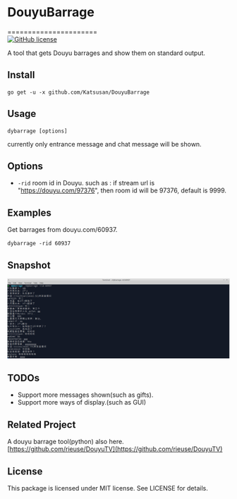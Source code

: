 # DouyuBarrage
======================   
[![GitHub license](https://img.shields.io/badge/license-MIT-blue.svg)](https://raw.githubusercontent.com/toomore/gogrs/master/LICENSE)

A tool that gets Douyu barrages and show them on standard output.

Install
--------------

    go get -u -x github.com/Katsusan/DouyuBarrage

Usage
---------------------

    dybarrage [options]

currently only entrance message and chat message will be shown.


Options
---------------

- `-rid` room id in Douyu. such as : if stream url is "https://douyu.com/97376", then room id will be 97376, default is 9999.


Examples
---------------

Get barrages from douyu.com/60937.

    dybarrage -rid 60937

Snapshot
---------------

![image](snapshot/exmp.PNG)

TODOs
---------------

- Support more messages shown(such as gifts).
- Support more ways of display.(such as GUI)


Related Project
---------------

A douyu barrage tool(python) also here. [https://github.com/rieuse/DouyuTV](https://github.com/rieuse/DouyuTV)


License
---------------

This package is licensed under MIT license. See LICENSE for details.